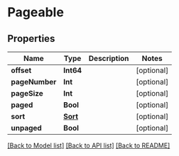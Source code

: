 # Pageable

## Properties
Name | Type | Description | Notes
------------ | ------------- | ------------- | -------------
**offset** | **Int64** |  | [optional] 
**pageNumber** | **Int** |  | [optional] 
**pageSize** | **Int** |  | [optional] 
**paged** | **Bool** |  | [optional] 
**sort** | [**Sort**](Sort) |  | [optional] 
**unpaged** | **Bool** |  | [optional] 

[[Back to Model list]](../README#documentation-for-models) [[Back to API list]](../README#documentation-for-api-endpoints) [[Back to README]](../README)


